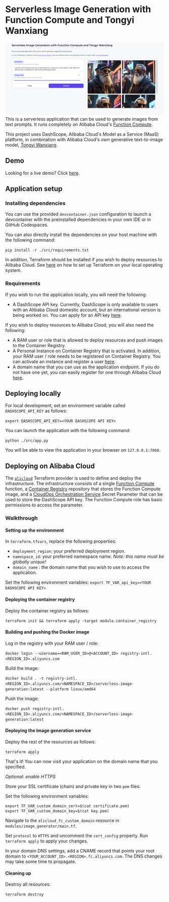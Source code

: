 # Serverless Image Generation with Function Compute and Tongyi Wanxiang

![Example prompt](example.png)
This is a serverless application that can be used to generate images from text prompts. It runs completely on Alibaba Cloud's [Function Compute](https://www.alibabacloud.com/product/function-compute).

This project uses DashScope, Alibaba Cloud's Model as a Service (MaaS) platform, in combination with Alibaba Cloud's own generative text-to-image model, [Tongyi Wanxiang](https://tongyi.aliyun.com/wanxiang/).

## Demo
Looking for a live demo? Click [here](https://genaiwithali.cloud/).

## Application setup
### Installing dependencies
You can use the provided `devcontainer.json` configuration to launch a devcontainer with the preinstalled dependencies in your own IDE or in GitHub Codespaces.

You can also directly install the dependencies on your host machine with the following command:

 `pip install -r ./src/requirements.txt`

In addition, Terraform should be installed if you wish to deploy resources to Alibaba Cloud. See [here](https://developer.hashicorp.com/terraform/install) on how to set up Terraform on your local operating system.

### Requirements
If you wish to run the application locally, you will need the following:
- A DashScope API key. Currently, DashScope is only available to users with an Alibaba Cloud domestic account, but an international version is being worked on. You can apply for an API key [here](https://dashscope.console.aliyun.com/apiKey).

If you wish to deploy resources to Alibaba Cloud, you will also need the following:
- A RAM user or role that is allowed to deploy resources and push images to the Container Registry.
- A Personal Instance on Container Registry that is activated. In addition, your RAM user / role needs to be registered on Container Registry. You can activate an instance and register a user [here](https://cr.console.aliyun.com/).
- A domain name that you can use as the application endpoint. If you do not have one yet, you can easily register for one through Alibaba Cloud [here](https://www.alibabacloud.com/en/domain).

## Deploying locally
For local development, set an environment variable called `DASHSCOPE_API_KEY` as follows:

`export DASHSCOPE_API_KEY=<YOUR DASHSCOPE API KEY>`

You can launch the application with the following command: 

`python ./src/app.py`

You will be able to view the application in your browser on `127.0.0.1:7860`.

## Deploying on Alibaba Cloud
The [`alicloud`](https://registry.terraform.io/providers/aliyun/alicloud/latest/docs) Terraform provider is used to define and deploy the infrastructure.
The infrastructure consists of a single [Function Compute](https://www.alibabacloud.com/en/product/function-compute) function, a [Container Registry](https://www.alibabacloud.com/en/product/container-registry) repository that stores the Function Compute image, and a [CloudOps Orchestration Service](https://www.alibabacloud.com/en/product/oos) Secret Parameter that can be used to store the DashScope API key. The Function Compute role has basic permissions to access the parameter.

### Walkthrough
#### Setting up the environment
In `terraform.tfvars`, replace the following properties:
- `deployment_region`: your preferred deployment region.
- `namespace_id`: your preferred namespace name. *Note: this name must be globally unique!* 
- `domain_name` : the domain name that you wish to use to access the application. 

Set the following environment variables:
`export TF_VAR_api_key=<YOUR DASHSCOPE API KEY>`

#### Deploying the container registry
Deploy the container registry as follows:

`terraform init && terraform apply -target module.container_registry`

#### Building and pushing the Docker image
Log in the registry with your RAM user / role: 

`docker login --username=<RAM_USER_ID>@<ACCOUNT_ID> registry-intl.<REGION_ID>.aliyuncs.com` 

Build the image: 

`docker build . -t registry-intl.<REGION_ID>.aliyuncs.com/<NAMESPACE_ID>/serverless-image-generation:latest --platform linux/amd64`

Push the image:

 `docker push registry-intl.<REGION_ID>.aliyuncs.com/<NAMESPACE_ID>/serverless-image-generation:latest`

#### Deploying the image generation service
Deploy the rest of the resources as follows:

`terraform apply`

That's it! You can now visit your application on the domain name that you specified.

*Optional: enable HTTPS* 

Store your SSL certificate (chain) and private key in two `pem` files.


Set the following environment variables:
```
export TF_VAR_custom_domain_cert=$(cat certificate.pem)
export TF_VAR_custom_domain_key=$(cat key.pem)
```

Navigate to the `alicloud_fc_custom_domain` resource in `modules/image_generator/main.tf`. 

Set `protocol` to `HTTPS` and uncomment the `cert_config` property. Run `terraform apply` to apply your changes. 

In your domain DNS settings, add a CNAME record that points your root domain to `<YOUR_ACCOUNT_ID>.<REGION>.fc.aliyuncs.com`. The DNS changes may take some time to propagate.


#### Cleaning up
Destroy all resources:

`terraform destroy`